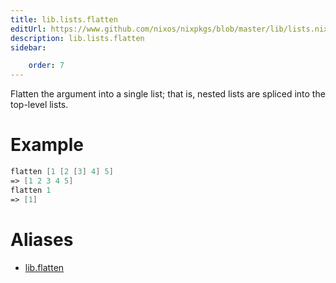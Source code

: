 ```yaml
---
title: lib.lists.flatten
editUrl: https://www.github.com/nixos/nixpkgs/blob/master/lib/lists.nix#L205C13
description: lib.lists.flatten
sidebar:

    order: 7
---
```


Flatten the argument into a single list; that is, nested lists are
spliced into the top-level lists.

# Example

```nix
flatten [1 [2 [3] 4] 5]
=> [1 2 3 4 5]
flatten 1
=> [1]
```


# Aliases

- [lib.flatten](reference/lib/lib-flatten)



